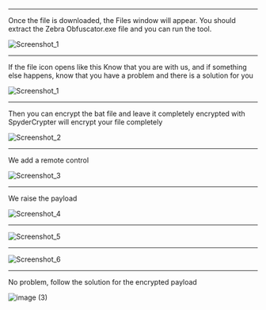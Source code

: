 -------------------------
Once the file is downloaded, the Files window will appear. You should extract the Zebra Obfuscator.exe file and you can run the tool.

![Screenshot_1](https://github.com/user-attachments/assets/09164121-0344-446d-ab19-138259d80a45)

-------------------------
If the file icon opens like this
Know that you are with us, and if something else happens, know that you have a problem and there is a solution for you

![Screenshot_1](https://github.com/user-attachments/assets/a1363131-21cf-45f5-91a1-a692308c1a5d)

-------------------------

Then you can encrypt the bat file and leave it completely encrypted with
SpyderCrypter will encrypt your file completely

![Screenshot_2](https://github.com/user-attachments/assets/8e90fa62-4b87-4a64-8ae9-dda7a601606f)


-------------------------

We add a remote control


![Screenshot_3](https://github.com/user-attachments/assets/70caa4e8-84da-494f-ae44-4c0763c54582)


-------------------------
We raise the payload

![Screenshot_4](https://github.com/user-attachments/assets/8bee9d0f-828b-4434-954a-23ba501f912d)

-------------------------

![Screenshot_5](https://github.com/user-attachments/assets/62484877-0910-42f0-8cb4-30df6205fa90)


-------------------------

![Screenshot_6](https://github.com/user-attachments/assets/7355b5b8-3e83-4f4a-8d4f-7191342d2699)


-------------------------

No problem, follow the solution for the encrypted payload

![image (3)](https://github.com/user-attachments/assets/7332e1c2-ffd3-4abb-82f6-edf8014facc0)
